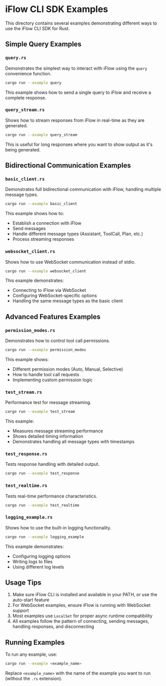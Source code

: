 # iFlow CLI SDK Examples

This directory contains several examples demonstrating different ways to use the iFlow CLI SDK for Rust.

## Simple Query Examples

### `query.rs`

Demonstrates the simplest way to interact with iFlow using the `query` convenience function.

```bash
cargo run --example query
```

This example shows how to send a single query to iFlow and receive a complete response.

### `query_stream.rs`

Shows how to stream responses from iFlow in real-time as they are generated.

```bash
cargo run --example query_stream
```

This is useful for long responses where you want to show output as it's being generated.

## Bidirectional Communication Examples

### `basic_client.rs`

Demonstrates full bidirectional communication with iFlow, handling multiple message types.

```bash
cargo run --example basic_client
```

This example shows how to:

- Establish a connection with iFlow
- Send messages
- Handle different message types (Assistant, ToolCall, Plan, etc.)
- Process streaming responses

### `websocket_client.rs`

Shows how to use WebSocket communication instead of stdio.

```bash
cargo run --example websocket_client
```

This example demonstrates:

- Connecting to iFlow via WebSocket
- Configuring WebSocket-specific options
- Handling the same message types as the basic client

## Advanced Features Examples

### `permission_modes.rs`

Demonstrates how to control tool call permissions.

```bash
cargo run --example permission_modes
```

This example shows:

- Different permission modes (Auto, Manual, Selective)
- How to handle tool call requests
- Implementing custom permission logic

### `test_stream.rs`

Performance test for message streaming.

```bash
cargo run --example test_stream
```

This example:

- Measures message streaming performance
- Shows detailed timing information
- Demonstrates handling all message types with timestamps

### `test_response.rs`

Tests response handling with detailed output.

```bash
cargo run --example test_response
```

### `test_realtime.rs`

Tests real-time performance characteristics.

```bash
cargo run --example test_realtime
```

### `logging_example.rs`

Shows how to use the built-in logging functionality.

```bash
cargo run --example logging_example
```

This example demonstrates:

- Configuring logging options
- Writing logs to files
- Using different log levels

## Usage Tips

1. Make sure iFlow CLI is installed and available in your PATH, or use the auto-start feature
2. For WebSocket examples, ensure iFlow is running with WebSocket support
3. Most examples use `LocalSet` for proper async runtime compatibility
4. All examples follow the pattern of connecting, sending messages, handling responses, and disconnecting

## Running Examples

To run any example, use:

```bash
cargo run --example <example_name>
```

Replace `<example_name>` with the name of the example you want to run (without the `.rs` extension).
